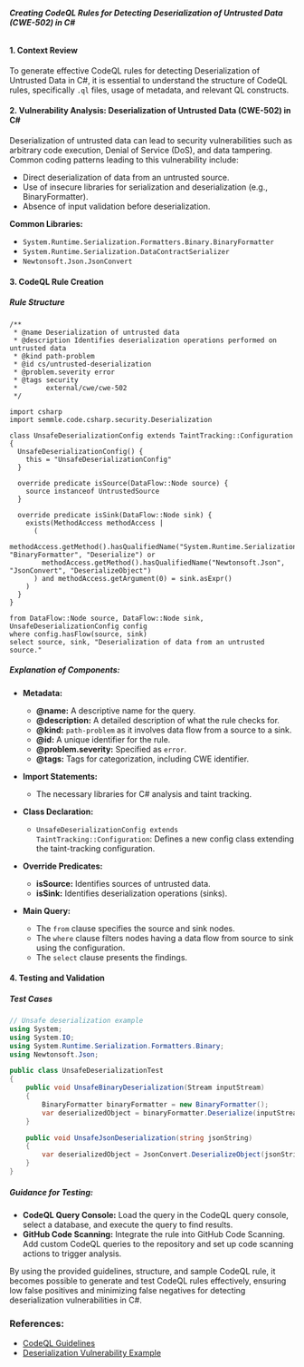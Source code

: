 ###### **Creating CodeQL Rules for Detecting Deserialization of Untrusted Data (CWE-502) in C#**

#### **1. Context Review**
To generate effective CodeQL rules for detecting Deserialization of Untrusted Data in C#, it is essential to understand the structure of CodeQL rules, specifically `.ql` files, usage of metadata, and relevant QL constructs.

#### **2. Vulnerability Analysis: Deserialization of Untrusted Data (CWE-502) in C#**
Deserialization of untrusted data can lead to security vulnerabilities such as arbitrary code execution, Denial of Service (DoS), and data tampering. Common coding patterns leading to this vulnerability include:
- Direct deserialization of data from an untrusted source.
- Use of insecure libraries for serialization and deserialization (e.g., BinaryFormatter).
- Absence of input validation before deserialization.

**Common Libraries:**
- `System.Runtime.Serialization.Formatters.Binary.BinaryFormatter`
- `System.Runtime.Serialization.DataContractSerializer`
- `Newtonsoft.Json.JsonConvert`

#### **3. CodeQL Rule Creation**

##### **Rule Structure**
```ql
/**
 * @name Deserialization of untrusted data
 * @description Identifies deserialization operations performed on untrusted data
 * @kind path-problem
 * @id cs/untrusted-deserialization
 * @problem.severity error
 * @tags security
 *       external/cwe/cwe-502
 */

import csharp
import semmle.code.csharp.security.Deserialization

class UnsafeDeserializationConfig extends TaintTracking::Configuration {
  UnsafeDeserializationConfig() {
    this = "UnsafeDeserializationConfig"
  }

  override predicate isSource(DataFlow::Node source) {
    source instanceof UntrustedSource
  }

  override predicate isSink(DataFlow::Node sink) {
    exists(MethodAccess methodAccess |
      (
        methodAccess.getMethod().hasQualifiedName("System.Runtime.Serialization.Formatters.Binary", "BinaryFormatter", "Deserialize") or
        methodAccess.getMethod().hasQualifiedName("Newtonsoft.Json", "JsonConvert", "DeserializeObject")
      ) and methodAccess.getArgument(0) = sink.asExpr()
    )
  }
}

from DataFlow::Node source, DataFlow::Node sink, UnsafeDeserializationConfig config
where config.hasFlow(source, sink)
select source, sink, "Deserialization of data from an untrusted source."
```

##### **Explanation of Components:**
- **Metadata:**
  - **@name:** A descriptive name for the query.
  - **@description:** A detailed description of what the rule checks for.
  - **@kind:** `path-problem` as it involves data flow from a source to a sink.
  - **@id:** A unique identifier for the rule.
  - **@problem.severity:** Specified as `error`.
  - **@tags:** Tags for categorization, including CWE identifier.

- **Import Statements:** 
  - The necessary libraries for C# analysis and taint tracking.

- **Class Declaration:**
  - `UnsafeDeserializationConfig extends TaintTracking::Configuration`: Defines a new config class extending the taint-tracking configuration.

- **Override Predicates:**
  - **isSource:** Identifies sources of untrusted data.
  - **isSink:** Identifies deserialization operations (sinks).

- **Main Query:**
  - The `from` clause specifies the source and sink nodes.
  - The `where` clause filters nodes having a data flow from source to sink using the configuration.
  - The `select` clause presents the findings.

#### **4. Testing and Validation**

##### **Test Cases**

```csharp
// Unsafe deserialization example
using System;
using System.IO;
using System.Runtime.Serialization.Formatters.Binary;
using Newtonsoft.Json;

public class UnsafeDeserializationTest
{
    public void UnsafeBinaryDeserialization(Stream inputStream)
    {
        BinaryFormatter binaryFormatter = new BinaryFormatter();
        var deserializedObject = binaryFormatter.Deserialize(inputStream); // sink
    }

    public void UnsafeJsonDeserialization(string jsonString)
    {
        var deserializedObject = JsonConvert.DeserializeObject(jsonString); // sink
    }
}
```

##### **Guidance for Testing:**
- **CodeQL Query Console:** Load the query in the CodeQL query console, select a database, and execute the query to find results.
- **GitHub Code Scanning:** Integrate the rule into GitHub Code Scanning. Add custom CodeQL queries to the repository and set up code scanning actions to trigger analysis.

By using the provided guidelines, structure, and sample CodeQL rule, it becomes possible to generate and test CodeQL rules effectively, ensuring low false positives and minimizing false negatives for detecting deserialization vulnerabilities in C#.

### References:
- [CodeQL Guidelines](https://codeql.github.com/docs/codeql-language-reference/ql-language-specification/)
- [Deserialization Vulnerability Example](https://docs.github.com/en/code-security/secure-coding/protecting-against-untrusted-deserialization-in-dotnet)